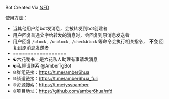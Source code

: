 Bot Created Via [NFD](https://github.com/amber6hua/nfd)

使用方法：

- 当其他用户给bot发消息，会被转发到bot创建者
- 用户回复普通文字给转发的消息时，会回复到原消息发送者
- 用户回复 `/block` ,  `/unblock` ,  `/checkblock` 等命令会执行相关指令， **不会** 回复到原消息发送者
- ==================
- ☯️六花秘书：是六花私人助理有事请发消息 
- ☯️私聊请联系 @AmberTgBot
- 🌐群组链接：https://t.me/amber6hua
- 🌐频道链接：https://t.me/amber6hua_fuli
- 🌐资源搜索：https://t.me/yssoamber
- 🌐项目地址：https://github.com/amber6hua/nfd
